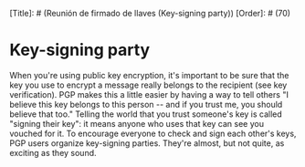 [Title]: # (Reunión de firmado de llaves (Key-signing party))
[Order]: # (70)

# Key-signing party

When you're using public key encryption, it's important to be sure that the key you use to encrypt a message really belongs to the recipient (see key verification). PGP makes this a little easier by having a way to tell others "I believe this key belongs to this person -- and if you trust me, you should believe that too." Telling the world that you trust someone's key is called "signing their key": it means anyone who uses that key can see you vouched for it. To encourage everyone to check and sign each other's keys, PGP users organize key-signing parties. They're almost, but not quite, as exciting as they sound.